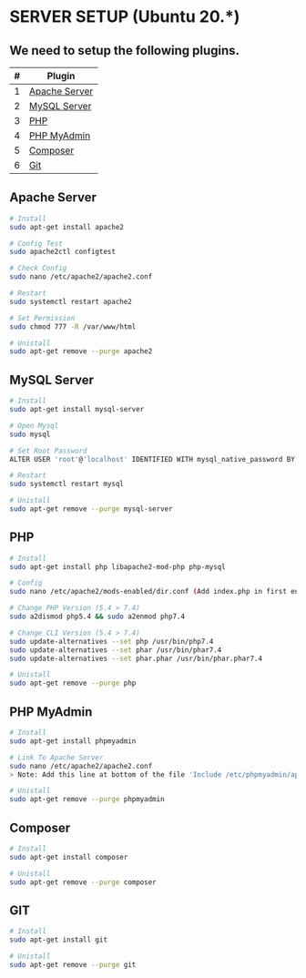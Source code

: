 # SERVER SETUP (Ubuntu 20.*)
## We need to setup the following plugins.
| # | Plugin |
| ------ | ------ |
| 1 | [Apache Server](https://github.com/abbackend/setup/blob/main/ServerSetup.md#apache-server) |
| 2 | [MySQL Server](https://github.com/abbackend/setup/blob/main/ServerSetup.md#mysql-server) |
| 3 | [PHP](https://github.com/abbackend/setup/blob/main/ServerSetup.md#php) |
| 4 | [PHP MyAdmin](https://github.com/abbackend/setup/blob/main/ServerSetup.md#php-myadmin) |
| 5 | [Composer](https://github.com/abbackend/setup/blob/main/ServerSetup.md#composer) |
| 6 | [Git](https://github.com/abbackend/setup/blob/main/ServerSetup.md#git) |

## Apache Server
``` sh
# Install
sudo apt-get install apache2
```
``` sh
# Config Test
sudo apache2ctl configtest
```
``` sh
# Check Config
sudo nano /etc/apache2/apache2.conf
```
``` sh
# Restart
sudo systemctl restart apache2
```
``` sh
# Set Permission
sudo chmod 777 -R /var/www/html
```
``` sh
# Unistall
sudo apt-get remove --purge apache2
```

## MySQL Server
``` sh
# Install
sudo apt-get install mysql-server
```
``` sh
# Open Mysql
sudo mysql
```
``` sh
# Set Root Password
ALTER USER 'root'@'localhost' IDENTIFIED WITH mysql_native_password BY 'root';
```
``` sh
# Restart
sudo systemctl restart mysql
```
``` sh
# Unistall
sudo apt-get remove --purge mysql-server
```

## PHP
``` sh
# Install
sudo apt-get install php libapache2-mod-php php-mysql
```
``` sh
# Config
sudo nano /etc/apache2/mods-enabled/dir.conf (Add index.php in first end remove other index.php)
```
``` sh
# Change PHP Version (5.4 > 7.4)
sudo a2dismod php5.4 && sudo a2enmod php7.4
```
``` sh
# Change CLI Version (5.4 > 7.4)
sudo update-alternatives --set php /usr/bin/php7.4
sudo update-alternatives --set phar /usr/bin/phar7.4
sudo update-alternatives --set phar.phar /usr/bin/phar.phar7.4
```
``` sh
# Unistall
sudo apt-get remove --purge php
```

## PHP MyAdmin
```sh
# Install
sudo apt-get install phpmyadmin
```
```sh
# Link To Apache Server
sudo nano /etc/apache2/apache2.conf
> Note: Add this line at bottom of the file 'Include /etc/phpmyadmin/apache.conf'
```
```sh
# Unistall
sudo apt-get remove --purge phpmyadmin
```

## Composer
```sh
# Install
sudo apt-get install composer
```
```sh
# Unistall
sudo apt-get remove --purge composer
```

## GIT
```sh
# Install
sudo apt-get install git
```
```sh
# Unistall
sudo apt-get remove --purge git
```
